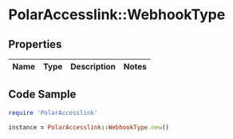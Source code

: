 # PolarAccesslink::WebhookType

## Properties

Name | Type | Description | Notes
------------ | ------------- | ------------- | -------------

## Code Sample

```ruby
require 'PolarAccesslink'

instance = PolarAccesslink::WebhookType.new()
```


